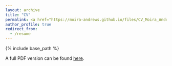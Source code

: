 ```yaml
---
layout: archive
title: "CV"
permalink: <a href="https://moira-andrews.github.io/files/CV_Moira_Andrews.pdf">here</a>
author_profile: true
redirect_from:
  - /resume
---
```


{% include base_path %}

A full PDF version can be found <a href="https://moira-andrews.github.io/files/CV_Moira_Andrews.pdf">here</a>.
